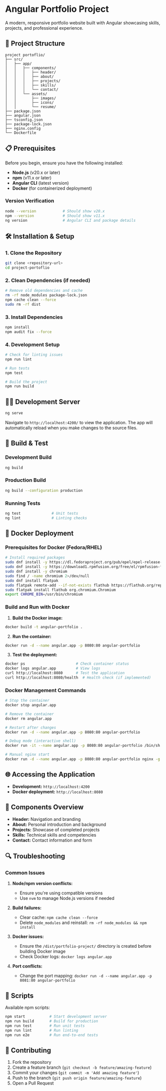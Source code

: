 # Angular Portfolio Project

A modern, responsive portfolio website built with Angular showcasing skills, projects, and professional experience.

## 🚀 Project Structure

```
project portoflio/
├── src/
│   ├── app/
│   │   ├── components/
│   │   │   ├── header/
│   │   │   ├── about/
│   │   │   ├── projects/
│   │   │   ├── skills/
│   │   │   └── contact/
│   │   └── assets/
│   │       ├── images/
│   │       ├── icons/
│   │       └── resume/
├── package.json
├── angular.json
├── tsconfig.json
├── package-lock.json
├── nginx.config
└── Dockerfile
```

## 📋 Prerequisites

Before you begin, ensure you have the following installed:

- **Node.js** (v20.x or later)
- **npm** (v11.x or later)
- **Angular CLI** (latest version)
- **Docker** (for containerized deployment)

### Version Verification

```bash
node --version            # Should show v20.x
npm --version             # Should show v11.x
ng version                # Angular CLI and package details
```

## 🛠️ Installation & Setup

### 1. Clone the Repository

```bash
git clone <repository-url>
cd project-portoflio
```

### 2. Clean Dependencies (if needed)

```bash
# Remove old dependencies and cache
rm -rf node_modules package-lock.json
npm cache clean --force
sudo rm -rf dist
```

### 3. Install Dependencies

```bash
npm install
npm audit fix --force
```

### 4. Development Setup

```bash
# Check for linting issues
npm run lint

# Run tests
npm test

# Build the project
npm run build
```

## 🏃‍♂️ Development Server

```bash
ng serve
```

Navigate to `http://localhost:4200/` to view the application. The app will automatically reload when you make changes to the source files.

## 🔧 Build & Test

### Development Build
```bash
ng build
```

### Production Build
```bash
ng build --configuration production
```

### Running Tests
```bash
ng test              # Unit tests
ng lint              # Linting checks
```

## 🐳 Docker Deployment

### Prerequisites for Docker (Fedora/RHEL)

```bash
# Install required packages
sudo dnf install -y https://dl.fedoraproject.org/pub/epel/epel-release-latest-8.noarch.rpm
sudo dnf install -y https://download1.rpmfusion.org/free/el/rpmfusion-free-release-8.noarch.rpm
sudo dnf install -y chromium
sudo find / -name chromium 2>/dev/null
sudo dnf install flatpak
sudo flatpak remote-add --if-not-exists flathub https://flathub.org/repo/flathub.flatpakrepo
sudo flatpak install flathub org.chromium.Chromium
export CHROME_BIN=/usr/bin/chromium
```

### Build and Run with Docker

1. **Build the Docker image:**
```bash
docker build -t angular-portfolio .
```

2. **Run the container:**
```bash
docker run -d --name angular.app -p 8080:80 angular-portfolio
```

3. **Test the deployment:**
```bash
docker ps                       # Check container status
docker logs angular.app         # View logs
curl http://localhost:8080      # Test the application
curl http://localhost:8080/health  # Health check (if implemented)
```

### Docker Management Commands

```bash
# Stop the container
docker stop angular.app

# Remove the container
docker rm angular.app

# Restart after changes
docker run -d --name angular.app -p 8080:80 angular-portfolio

# Debug mode (interactive shell)
docker run -it --name angular.app -p 8080:80 angular-portfolio /bin/sh

# Manual nginx start
docker run -d --name angular.app -p 8080:80 angular-portfolio nginx -g "daemon off;"
```

## 🌐 Accessing the Application

- **Development:** `http://localhost:4200`
- **Docker deployment:** `http://localhost:8080`

## 📁 Components Overview

- **Header:** Navigation and branding
- **About:** Personal introduction and background
- **Projects:** Showcase of completed projects
- **Skills:** Technical skills and competencies
- **Contact:** Contact information and form

## 🔍 Troubleshooting

### Common Issues

1. **Node/npm version conflicts:**
   - Ensure you're using compatible versions
   - Use `nvm` to manage Node.js versions if needed

2. **Build failures:**
   - Clear cache: `npm cache clean --force`
   - Delete `node_modules` and reinstall: `rm -rf node_modules && npm install`

3. **Docker issues:**
   - Ensure the `/dist/portfolio-project/` directory is created before building Docker image
   - Check Docker logs: `docker logs angular.app`

4. **Port conflicts:**
   - Change the port mapping: `docker run -d --name angular.app -p 8081:80 angular-portfolio`

## 📝 Scripts

Available npm scripts:

```bash
npm start           # Start development server
npm run build       # Build for production
npm run test        # Run unit tests
npm run lint        # Run linting
npm run e2e         # Run end-to-end tests
```

## 🤝 Contributing

1. Fork the repository
2. Create a feature branch (`git checkout -b feature/amazing-feature`)
3. Commit your changes (`git commit -m 'Add amazing feature'`)
4. Push to the branch (`git push origin feature/amazing-feature`)
5. Open a Pull Request

